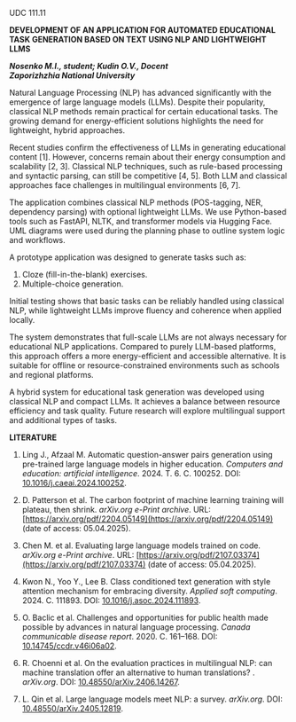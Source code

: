 UDC 111.11

**DEVELOPMENT OF AN APPLICATION FOR AUTOMATED EDUCATIONAL TASK GENERATION BASED ON TEXT USING NLP AND LIGHTWEIGHT LLMS**

***Nosenko M.I., student; Kudin O.V., Docent***  
***Zaporizhzhia National University***

Natural Language Processing (NLP) has advanced significantly with the emergence of large language models (LLMs). Despite their popularity, classical NLP methods remain practical for certain educational tasks. The growing demand for energy-efficient solutions highlights the need for lightweight, hybrid approaches.

Recent studies confirm the effectiveness of LLMs in generating educational content \[1\].  However, concerns remain about their energy consumption and scalability \[2, 3\]. Classical NLP techniques, such as rule-based processing and syntactic parsing, can still be competitive \[4, 5\].  Both LLM and classical approaches face challenges in multilingual environments \[6, 7\].

The application combines classical NLP methods (POS-tagging, NER, dependency parsing) with optional lightweight LLMs. We use Python-based tools such as FastAPI, NLTK, and transformer models via Hugging Face. UML diagrams were used during the planning phase to outline system logic and workflows.

A prototype application was designed to generate tasks such as:

1. Cloze (fill-in-the-blank) exercises.  
2. Multiple-choice generation.

Initial testing shows that basic tasks can be reliably handled using classical NLP, while lightweight LLMs improve fluency and coherence when applied locally.

The system demonstrates that full-scale LLMs are not always necessary for educational NLP applications. Compared to purely LLM-based platforms, this approach offers a more energy-efficient and accessible alternative. It is suitable for offline or resource-constrained environments such as schools and regional platforms.

A hybrid system for educational task generation was developed using classical NLP and compact LLMs. It achieves a balance between resource efficiency and task quality. Future research will explore multilingual support and additional types of tasks.

**LITERATURE**

1. Ling J., Afzaal M. Automatic question-answer pairs generation using pre-trained large language models in higher education. *Computers and education: artificial intelligence*. 2024\. Т. 6\. С. 100252\. DOI: [10.1016/j.caeai.2024.100252](https://doi.org/10.1016/j.caeai.2024.100252).

2. D. Patterson et al. The carbon footprint of machine learning training will plateau, then shrink. *arXiv.org e-Print archive*. URL: [https://arxiv.org/pdf/2204.05149](https://arxiv.org/pdf/2204.05149) (date of access: 05.04.2025).

3. Chen M. et al. Evaluating large language models trained on code. *arXiv.org e-Print archive*. URL: [https://arxiv.org/pdf/2107.03374](https://arxiv.org/pdf/2107.03374) (date of access: 05.04.2025).

4. Kwon N., Yoo Y., Lee B. Class conditioned text generation with style attention mechanism for embracing diversity. *Applied soft computing*. 2024\. С. 111893\. DOI: [10.1016/j.asoc.2024.111893](https://doi.org/10.1016/j.asoc.2024.111893).

5. O. Baclic et al. Challenges and opportunities for public health made possible by advances in natural language processing. *Canada communicable disease report*. 2020\. С. 161–168. DOI: [10.14745/ccdr.v46i06a02](https://doi.org/10.14745/ccdr.v46i06a02).

6. R. Choenni et al. On the evaluation practices in multilingual NLP: can machine translation offer an alternative to human translations? . *arXiv.org*. DOI: [10.48550/arXiv.2406.14267](https://doi.org/10.48550/arXiv.2406.14267).

7. L. Qin et al. Large language models meet NLP: a survey. *arXiv.org*. DOI: [10.48550/arXiv.2405.12819](https://doi.org/10.48550/arXiv.2405.12819).

